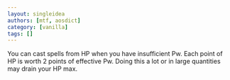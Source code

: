 ```yaml
---
layout: singleidea
authors: [mtf, aosdict]
category: [vanilla]
tags: []
---
```

You can cast spells from HP when you have insufficient Pw. Each point of HP is worth 2 points of effective Pw. Doing this a lot or in large quantities may drain your HP max.
